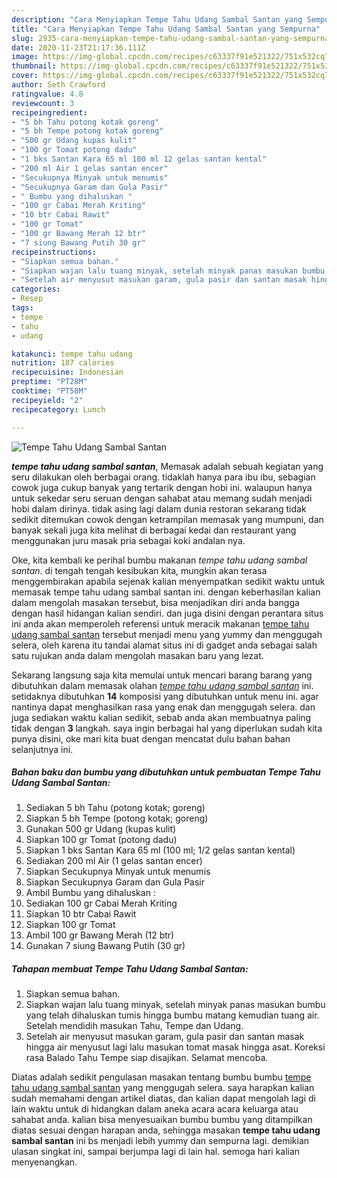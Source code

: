 ```yaml
---
description: "Cara Menyiapkan Tempe Tahu Udang Sambal Santan yang Sempurna"
title: "Cara Menyiapkan Tempe Tahu Udang Sambal Santan yang Sempurna"
slug: 2935-cara-menyiapkan-tempe-tahu-udang-sambal-santan-yang-sempurna
date: 2020-11-23T21:17:36.111Z
image: https://img-global.cpcdn.com/recipes/c63337f91e521322/751x532cq70/tempe-tahu-udang-sambal-santan-foto-resep-utama.jpg
thumbnail: https://img-global.cpcdn.com/recipes/c63337f91e521322/751x532cq70/tempe-tahu-udang-sambal-santan-foto-resep-utama.jpg
cover: https://img-global.cpcdn.com/recipes/c63337f91e521322/751x532cq70/tempe-tahu-udang-sambal-santan-foto-resep-utama.jpg
author: Seth Crawford
ratingvalue: 4.8
reviewcount: 3
recipeingredient:
- "5 bh Tahu potong kotak goreng"
- "5 bh Tempe potong kotak goreng"
- "500 gr Udang kupas kulit"
- "100 gr Tomat potong dadu"
- "1 bks Santan Kara 65 ml 100 ml 12 gelas santan kental"
- "200 ml Air 1 gelas santan encer"
- "Secukupnya Minyak untuk menumis"
- "Secukupnya Garam dan Gula Pasir"
- " Bumbu yang dihaluskan "
- "100 gr Cabai Merah Kriting"
- "10 btr Cabai Rawit"
- "100 gr Tomat"
- "100 gr Bawang Merah 12 btr"
- "7 siung Bawang Putih 30 gr"
recipeinstructions:
- "Siapkan semua bahan."
- "Siapkan wajan lalu tuang minyak, setelah minyak panas masukan bumbu yang telah dihaluskan tumis hingga bumbu matang kemudian tuang air. Setelah mendidih masukan Tahu, Tempe dan Udang."
- "Setelah air menyusut masukan garam, gula pasir dan santan masak hingga air menyusut lagi lalu masukan tomat masak hingga asat. Koreksi rasa Balado Tahu Tempe siap disajikan. Selamat mencoba."
categories:
- Resep
tags:
- tempe
- tahu
- udang

katakunci: tempe tahu udang 
nutrition: 187 calories
recipecuisine: Indonesian
preptime: "PT28M"
cooktime: "PT58M"
recipeyield: "2"
recipecategory: Lunch

---
```



![Tempe Tahu Udang Sambal Santan](https://img-global.cpcdn.com/recipes/c63337f91e521322/751x532cq70/tempe-tahu-udang-sambal-santan-foto-resep-utama.jpg)

<b><i>tempe tahu udang sambal santan</i></b>, Memasak adalah sebuah kegiatan yang seru dilakukan oleh berbagai orang. tidaklah hanya para ibu ibu, sebagian cowok juga cukup banyak yang tertarik dengan hobi ini. walaupun hanya untuk sekedar seru seruan dengan sahabat atau memang sudah menjadi hobi dalam dirinya. tidak asing lagi dalam dunia restoran sekarang tidak sedikit ditemukan cowok dengan ketrampilan memasak yang mumpuni, dan banyak sekali juga kita melihat di berbagai kedai dan restaurant yang menggunakan juru masak pria sebagai koki andalan nya.

Oke, kita kembali ke perihal bumbu makanan <i>tempe tahu udang sambal santan</i>. di tengah tengah kesibukan kita, mungkin akan terasa menggembirakan apabila sejenak kalian menyempatkan sedikit waktu untuk memasak tempe tahu udang sambal santan ini. dengan keberhasilan kalian dalam mengolah masakan tersebut, bisa menjadikan diri anda bangga dengan hasil hidangan kalian sendiri. dan juga disini dengan perantara situs ini anda akan memperoleh referensi untuk meracik makanan <u>tempe tahu udang sambal santan</u> tersebut menjadi menu yang yummy dan menggugah selera, oleh karena itu tandai alamat situs ini di gadget anda sebagai salah satu rujukan anda dalam mengolah masakan baru yang lezat.




Sekarang langsung saja kita memulai untuk mencari barang barang yang dibutuhkan dalam memasak olahan <u><i>tempe tahu udang sambal santan</i></u> ini. setidaknya dibutuhkan <b>14</b> komposisi yang dibutuhkan untuk menu ini. agar nantinya dapat menghasilkan rasa yang enak dan menggugah selera. dan juga sediakan waktu kalian sedikit, sebab anda akan membuatnya paling tidak dengan <b>3</b> langkah. saya ingin berbagai hal yang diperlukan sudah kita punya disini, oke mari kita buat dengan mencatat dulu bahan bahan selanjutnya ini.

<!--inarticleads1-->

##### Bahan baku dan bumbu yang dibutuhkan untuk pembuatan Tempe Tahu Udang Sambal Santan:

1. Sediakan 5 bh Tahu (potong kotak; goreng)
1. Siapkan 5 bh Tempe (potong kotak; goreng)
1. Gunakan 500 gr Udang (kupas kulit)
1. Siapkan 100 gr Tomat (potong dadu)
1. Siapkan 1 bks Santan Kara 65 ml (100 ml; 1/2 gelas santan kental)
1. Sediakan 200 ml Air (1 gelas santan encer)
1. Siapkan Secukupnya Minyak untuk menumis
1. Siapkan Secukupnya Garam dan Gula Pasir
1. Ambil  Bumbu yang dihaluskan :
1. Sediakan 100 gr Cabai Merah Kriting
1. Siapkan 10 btr Cabai Rawit
1. Siapkan 100 gr Tomat
1. Ambil 100 gr Bawang Merah (12 btr)
1. Gunakan 7 siung Bawang Putih (30 gr)




<!--inarticleads2-->

##### Tahapan membuat Tempe Tahu Udang Sambal Santan:

1. Siapkan semua bahan.
1. Siapkan wajan lalu tuang minyak, setelah minyak panas masukan bumbu yang telah dihaluskan tumis hingga bumbu matang kemudian tuang air. Setelah mendidih masukan Tahu, Tempe dan Udang.
1. Setelah air menyusut masukan garam, gula pasir dan santan masak hingga air menyusut lagi lalu masukan tomat masak hingga asat. Koreksi rasa Balado Tahu Tempe siap disajikan. Selamat mencoba.




Diatas adalah sedikit pengulasan masakan tentang bumbu bumbu <u>tempe tahu udang sambal santan</u> yang menggugah selera. saya harapkan kalian sudah memahami dengan artikel diatas, dan kalian dapat mengolah lagi di lain waktu untuk di hidangkan dalam aneka acara acara keluarga atau sahabat anda. kalian bisa menyesuaikan bumbu bumbu yang ditampilkan diatas sesuai dengan harapan anda, sehingga masakan <b>tempe tahu udang sambal santan</b> ini bs menjadi lebih yummy dan sempurna lagi. demikian ulasan singkat ini, sampai berjumpa lagi di lain hal. semoga hari kalian menyenangkan.
